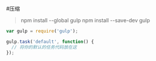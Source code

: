 #压缩
> npm install --global gulp
> npm install --save-dev gulp

```js
var gulp = require('gulp');

gulp.task('default', function() {
  // 将你的默认的任务代码放在这
});
```







